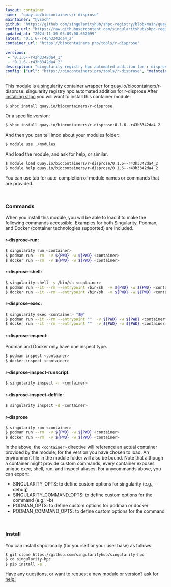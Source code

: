 ```yaml
---
layout: container
name:  "quay.io/biocontainers/r-disprose"
maintainer: "@vsoch"
github: "https://github.com/singularityhub/shpc-registry/blob/main/quay.io/biocontainers/r-disprose/container.yaml"
config_url: "https://raw.githubusercontent.com/singularityhub/shpc-registry/main/quay.io/biocontainers/r-disprose/container.yaml"
updated_at: "2024-11-30 03:09:08.652099"
latest: "0.1.6--r43h3342da4_2"
container_url: "https://biocontainers.pro/tools/r-disprose"

versions:
 - "0.1.6--r42h3342da4_1"
 - "0.1.6--r43h3342da4_2"
description: "singularity registry hpc automated addition for r-disprose"
config: {"url": "https://biocontainers.pro/tools/r-disprose", "maintainer": "@vsoch", "description": "singularity registry hpc automated addition for r-disprose", "latest": {"0.1.6--r43h3342da4_2": "sha256:98a73cd4550e8ad3625df3ba498900a59b9ddc844dea2e9d937c1ebf249fd667"}, "tags": {"0.1.6--r42h3342da4_1": "sha256:9f491d1c4c3c4c46dc5a6fa44dfc3a4cbf280f609cce107589b5af045c871c70", "0.1.6--r43h3342da4_2": "sha256:98a73cd4550e8ad3625df3ba498900a59b9ddc844dea2e9d937c1ebf249fd667"}, "docker": "quay.io/biocontainers/r-disprose"}
---
```


This module is a singularity container wrapper for quay.io/biocontainers/r-disprose.
singularity registry hpc automated addition for r-disprose
After [installing shpc](#install) you will want to install this container module:


```bash
$ shpc install quay.io/biocontainers/r-disprose
```

Or a specific version:

```bash
$ shpc install quay.io/biocontainers/r-disprose:0.1.6--r43h3342da4_2
```

And then you can tell lmod about your modules folder:

```bash
$ module use ./modules
```

And load the module, and ask for help, or similar.

```bash
$ module load quay.io/biocontainers/r-disprose/0.1.6--r43h3342da4_2
$ module help quay.io/biocontainers/r-disprose/0.1.6--r43h3342da4_2
```

You can use tab for auto-completion of module names or commands that are provided.

<br>

### Commands

When you install this module, you will be able to load it to make the following commands accessible.
Examples for both Singularity, Podman, and Docker (container technologies supported) are included.

#### r-disprose-run:

```bash
$ singularity run <container>
$ podman run --rm  -v ${PWD} -w ${PWD} <container>
$ docker run --rm  -v ${PWD} -w ${PWD} <container>
```

#### r-disprose-shell:

```bash
$ singularity shell -s /bin/sh <container>
$ podman run --it --rm --entrypoint /bin/sh  -v ${PWD} -w ${PWD} <container>
$ docker run --it --rm --entrypoint /bin/sh  -v ${PWD} -w ${PWD} <container>
```

#### r-disprose-exec:

```bash
$ singularity exec <container> "$@"
$ podman run --it --rm --entrypoint ""  -v ${PWD} -w ${PWD} <container> "$@"
$ docker run --it --rm --entrypoint ""  -v ${PWD} -w ${PWD} <container> "$@"
```

#### r-disprose-inspect:

Podman and Docker only have one inspect type.

```bash
$ podman inspect <container>
$ docker inspect <container>
```

#### r-disprose-inspect-runscript:

```bash
$ singularity inspect -r <container>
```

#### r-disprose-inspect-deffile:

```bash
$ singularity inspect -d <container>
```



#### r-disprose

```bash
$ singularity run <container>
$ podman run --rm  -v ${PWD} -w ${PWD} <container>
$ docker run --rm  -v ${PWD} -w ${PWD} <container>
```


In the above, the `<container>` directive will reference an actual container provided
by the module, for the version you have chosen to load. An environment file in the
module folder will also be bound. Note that although a container
might provide custom commands, every container exposes unique exec, shell, run, and
inspect aliases. For anycommands above, you can export:

 - SINGULARITY_OPTS: to define custom options for singularity (e.g., --debug)
 - SINGULARITY_COMMAND_OPTS: to define custom options for the command (e.g., -b)
 - PODMAN_OPTS: to define custom options for podman or docker
 - PODMAN_COMMAND_OPTS: to define custom options for the command

<br>

### Install

You can install shpc locally (for yourself or your user base) as follows:

```bash
$ git clone https://github.com/singularityhub/singularity-hpc
$ cd singularity-hpc
$ pip install -e .
```

Have any questions, or want to request a new module or version? [ask for help!](https://github.com/singularityhub/singularity-hpc/issues)